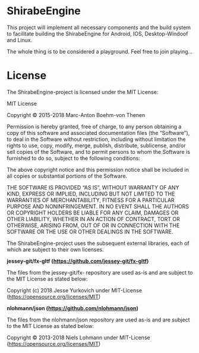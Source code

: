 # ShirabeEngine
This project will implement all necessary components and the build system to facilitate building the ShirabeEngine for Android, IOS, Desktop-Windoof and Linux.

The whole thing is to be considered a playground. Feel free to join playing...

# License
The ShirabeEngine-project is licensed under the MIT License:

MIT License

Copyright © 2015-2018 Marc-Anton Boehm-von Thenen

Permission is hereby granted, free of charge, to any person obtaining a copy of this software and associated documentation files (the “Software”), to deal in the Software without restriction, including without limitation the rights to use, copy, modify, merge, publish, distribute, sublicense, and/or sell copies of the Software, and to permit persons to whom the Software is furnished to do so, subject to the following conditions:

The above copyright notice and this permission notice shall be included in all copies or substantial portions of the Software.

THE SOFTWARE IS PROVIDED “AS IS”, WITHOUT WARRANTY OF ANY KIND, EXPRESS OR IMPLIED, INCLUDING BUT NOT LIMITED TO THE WARRANTIES OF MERCHANTABILITY, FITNESS FOR A PARTICULAR PURPOSE AND NONINFRINGEMENT. IN NO EVENT SHALL THE AUTHORS OR COPYRIGHT HOLDERS BE LIABLE FOR ANY CLAIM, DAMAGES OR OTHER LIABILITY, WHETHER IN AN ACTION OF CONTRACT, TORT OR OTHERWISE, ARISING FROM, OUT OF OR IN CONNECTION WITH THE SOFTWARE OR THE USE OR OTHER DEALINGS IN THE SOFTWARE.


The ShirabeEngine-project uses the subsequent external libraries, each of which are subject to their own licenses.

**jessey-git/fx-gltf (https://github.com/jessey-git/fx-gltf)**

The files from the jessey-git/fx- repository are used as-is and are subject to the MIT License as stated below:

Copyright (c) 2018 Jesse Yurkovich under MIT-License (https://opensource.org/licenses/MIT)

**nlohmann/json (https://github.com/nlohmann/json)**

The files from the nlohmann/json repository are used as-is and are subject to the MIT License as stated below:

Copyright © 2013-2018 Niels Lohmann under MIT-License (https://opensource.org/licenses/MIT)